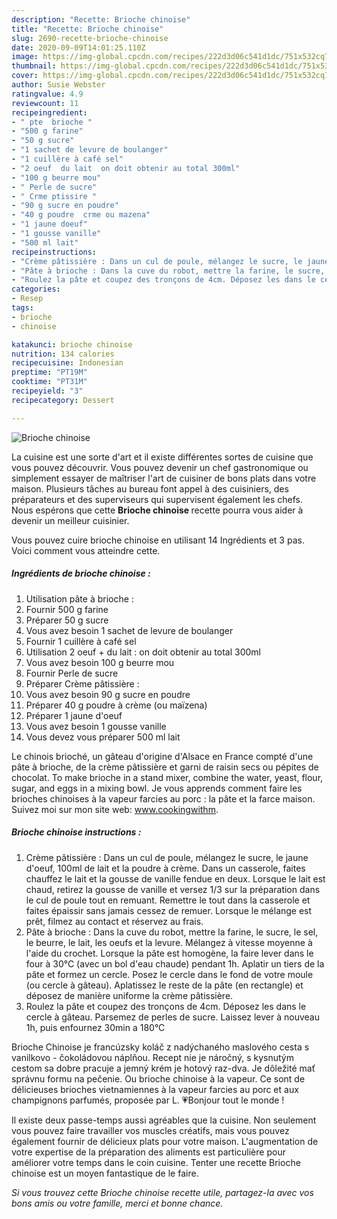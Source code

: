 ```yaml
---
description: "Recette: Brioche chinoise"
title: "Recette: Brioche chinoise"
slug: 2690-recette-brioche-chinoise
date: 2020-09-09T14:01:25.110Z
image: https://img-global.cpcdn.com/recipes/222d3d06c541d1dc/751x532cq70/brioche-chinoise-photo-principale-de-la-recette.jpg
thumbnail: https://img-global.cpcdn.com/recipes/222d3d06c541d1dc/751x532cq70/brioche-chinoise-photo-principale-de-la-recette.jpg
cover: https://img-global.cpcdn.com/recipes/222d3d06c541d1dc/751x532cq70/brioche-chinoise-photo-principale-de-la-recette.jpg
author: Susie Webster
ratingvalue: 4.9
reviewcount: 11
recipeingredient:
- " pte  brioche "
- "500 g farine"
- "50 g sucre"
- "1 sachet de levure de boulanger"
- "1 cuillère à café sel"
- "2 oeuf  du lait  on doit obtenir au total 300ml"
- "100 g beurre mou"
- " Perle de sucre"
- " Crme ptissire "
- "90 g sucre en poudre"
- "40 g poudre  crme ou mazena"
- "1 jaune doeuf"
- "1 gousse vanille"
- "500 ml lait"
recipeinstructions:
- "Crème pâtissière : Dans un cul de poule, mélangez le sucre, le jaune d&#39;oeuf, 100ml de lait et la poudre à crème. Dans un casserole, faites chauffez le lait et la gousse de vanille fendue en deux. Lorsque le lait est chaud, retirez la gousse de vanille et versez 1/3 sur la préparation dans le cul de poule tout en remuant. Remettre le tout dans la casserole et faites épaissir sans jamais cessez de remuer. Lorsque le mélange est prêt, filmez au contact et réservez au frais."
- "Pâte à brioche : Dans la cuve du robot, mettre la farine, le sucre, le sel, le beurre, le lait, les oeufs et la levure. Mélangez à vitesse moyenne à l&#39;aide du crochet. Lorsque la pâte est homogène, la faire lever dans le four à 30°C (avec un bol d&#39;eau chaude) pendant 1h. Aplatir un tiers de la pâte et formez un cercle. Posez le cercle dans le fond de votre moule (ou cercle à gâteau). Aplatissez le reste de la pâte (en rectangle) et déposez de manière uniforme la crème pâtissière."
- "Roulez la pâte et coupez des tronçons de 4cm. Déposez les dans le cercle à gâteau. Parsemez de perles de sucre. Laissez lever à nouveau 1h, puis enfournez 30min a 180°C"
categories:
- Resep
tags:
- brioche
- chinoise

katakunci: brioche chinoise 
nutrition: 134 calories
recipecuisine: Indonesian
preptime: "PT19M"
cooktime: "PT31M"
recipeyield: "3"
recipecategory: Dessert

---
```



![Brioche chinoise](https://img-global.cpcdn.com/recipes/222d3d06c541d1dc/751x532cq70/brioche-chinoise-photo-principale-de-la-recette.jpg)

La cuisine est une sorte d'art et il existe différentes sortes de cuisine que vous pouvez découvrir. Vous pouvez devenir un chef gastronomique ou simplement essayer de maîtriser l'art de cuisiner de bons plats dans votre maison. Plusieurs tâches au bureau font appel à des cuisiniers, des préparateurs et des superviseurs qui supervisent également les chefs. Nous espérons que cette <strong> Brioche chinoise </strong> recette pourra vous aider à devenir un meilleur cuisinier.

<!--inarticleads1-->

Vous pouvez cuire brioche chinoise en utilisant 14 Ingrédients et 3 pas. Voici comment vous atteindre cette.

##### Ingrédients de brioche chinoise :

1. Utilisation  pâte à brioche :
1. Fournir 500 g farine
1. Préparer 50 g sucre
1. Vous avez besoin 1 sachet de levure de boulanger
1. Fournir 1 cuillère à café sel
1. Utilisation 2 oeuf + du lait : on doit obtenir au total 300ml
1. Vous avez besoin 100 g beurre mou
1. Fournir  Perle de sucre
1. Préparer  Crème pâtissière :
1. Vous avez besoin 90 g sucre en poudre
1. Préparer 40 g poudre à crème (ou maïzena)
1. Préparer 1 jaune d&#39;oeuf
1. Vous avez besoin 1 gousse vanille
1. Vous devez vous préparer 500 ml lait


Le chinois brioché, un gâteau d&#39;origine d&#39;Alsace en France compté d&#39;une pâte à brioche, de la crème pâtissière et garni de raisin secs ou pépites de chocolat. To make brioche in a stand mixer, combine the water, yeast, flour, sugar, and eggs in a mixing bowl. Je vous apprends comment faire les brioches chinoises à la vapeur farcies au porc : la pâte et la farce maison. Suivez moi sur mon site web: www.cookingwithm. 

<!--inarticleads2-->

##### Brioche chinoise instructions :

1. Crème pâtissière : Dans un cul de poule, mélangez le sucre, le jaune d&#39;oeuf, 100ml de lait et la poudre à crème. Dans un casserole, faites chauffez le lait et la gousse de vanille fendue en deux. Lorsque le lait est chaud, retirez la gousse de vanille et versez 1/3 sur la préparation dans le cul de poule tout en remuant. Remettre le tout dans la casserole et faites épaissir sans jamais cessez de remuer. Lorsque le mélange est prêt, filmez au contact et réservez au frais.
1. Pâte à brioche : Dans la cuve du robot, mettre la farine, le sucre, le sel, le beurre, le lait, les oeufs et la levure. Mélangez à vitesse moyenne à l&#39;aide du crochet. Lorsque la pâte est homogène, la faire lever dans le four à 30°C (avec un bol d&#39;eau chaude) pendant 1h. Aplatir un tiers de la pâte et formez un cercle. Posez le cercle dans le fond de votre moule (ou cercle à gâteau). Aplatissez le reste de la pâte (en rectangle) et déposez de manière uniforme la crème pâtissière.
1. Roulez la pâte et coupez des tronçons de 4cm. Déposez les dans le cercle à gâteau. Parsemez de perles de sucre. Laissez lever à nouveau 1h, puis enfournez 30min a 180°C


Brioche Chinoise je francúzsky koláč z nadýchaného maslového cesta s vanilkovo - čokoládovou náplňou. Recept nie je náročný, s kysnutým cestom sa dobre pracuje a jemný krém je hotový raz-dva. Je dôležité mať správnu formu na pečenie. Ou brioche chinoise à la vapeur. Ce sont de délicieuses brioches vietnamiennes à la vapeur farcies au porc et aux champignons parfumés, proposée par L. 💗Bonjour tout le monde ! 

<!--inarticleads1-->

<p>
Il existe deux passe-temps aussi agréables que la cuisine. Non seulement vous pouvez faire travailler vos muscles créatifs, mais vous pouvez également fournir de délicieux plats pour votre maison. L'augmentation de votre expertise de la préparation des aliments est particulière pour améliorer votre temps dans le coin cuisine. Tenter une recette Brioche chinoise est un moyen fantastique de le faire.
</p>

<p>
<i>Si vous trouvez cette Brioche chinoise recette utile, partagez-la avec vos bons amis ou votre famille, merci et bonne chance.</i>
</p>
